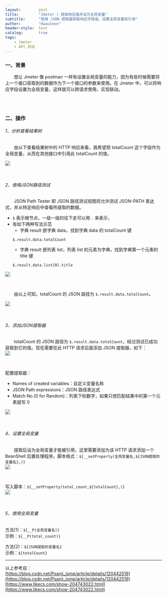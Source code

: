 ```yaml
---
layout:        post
title:         "Jmeter | 提取响应值并设为全局变量"
subtitle:      "使用 JSON 提取器获取响应字段值、设置全局变量和引用"
author:        "Haauleon"
header-style:  text
catalog:       true
tags:
    - Jmeter
    - API 测试
---
```


### 一、背景
&emsp;&emsp;想让 Jmeter 像 postman 一样有设置全局变量的能力，因为有些时候需要将上一个接口获取到的数据作为下一个接口的参数来使用。在 Jmeter 中，可以将响应字段设置为全局变量，这样就可以跨请求使用，实现联动。      

<br>
<br>

### 二、操作
###### 1、分析查看结果树
&emsp;&emsp;由以下查看结果树中的 HTTP 响应来看，我希望把 totalCount 这个字段作为全局变量，从而在其他接口中引用此 totalCount 的值。     

![](\img\in-post\post-jmeter\2022-07-21-jmeter-json-path-1.png) 

<br>

###### 2、使用JSON路径测试
&emsp;&emsp;JSON Path Tester 即 JSON 路径测试视图将允许测试 JSON-PATH 表达式，并从特定响应中查看所提取的数据。      

- `$` 表示根节点，一级一级的往下走可以用 `.` 来表示，
- 有如下两种写法示范
    -  字典 result 嵌字典 data，找到字典 data 的 totalCount 键
    ```
    $.result.data.totalCount
    ```
    - 字典 result 嵌列表 list，列表 list 的元素为字典，找到字典第一个元素的 titie 键
    ```
    $.result.data.list[0].title
    ```

![](\img\in-post\post-jmeter\2022-07-21-jmeter-json-path-2.png)       

<br>

&emsp;&emsp;由以上可知，totalCount 的 JSON 路径为 `$.result.data.totalCount`。    

![](\img\in-post\post-jmeter\2022-07-21-jmeter-json-path-3.png)


<br>

###### 3、添加JSON提取器
&emsp;&emsp;totalCount 的 JSON 路径为 `$.result.data.totalCount`，经过测试已成功获取到它的值。现在需要在此 HTTP 请求后面添加 JSON 提取器，如下：    
![](\img\in-post\post-jmeter\2022-07-21-jmeter-json-path-4.png)

<br>

配置提取器：     
- Names of created variables：自定义变量名称
- JSON Path expressions：JSON 路径表达式
- Match No.(0 for Random)：列表下标数字，如果只想匹配结果中的第一个元素就写 0    

![](\img\in-post\post-jmeter\2022-07-21-jmeter-json-path-5.png)

<br>

###### 4、设置全局变量
&emsp;&emsp;提取后设为全局变量才能被引用，这里需要添加为该 HTTP 请求添加一个 BeanShell 后置处理程序。脚本格式：`${__setProperty(全局变量名,${JSON提取的变量名},)}`            
![](\img\in-post\post-jmeter\2022-07-21-jmeter-json-path-6.png) 

<br>

写入脚本：`${__setProperty(total_count,${totalCount},)}`         
![](\img\in-post\post-jmeter\2022-07-21-jmeter-json-path-8.png)    

<br>

###### 5、使用全局变量
方法(1)：`${__P(全局变量名)}`          
示例：`${__P(total_count)}`        

方法(2)：`${JSON提取的变量名}`           
示例：`${totalCount}`

---
以上参考自：    
[https://blog.csdn.net/Psanji_isme/article/details/120442519](https://blog.csdn.net/Psanji_isme/article/details/120442519)     
[https://www.likecs.com/show-204743022.html](https://www.likecs.com/show-204743022.html)